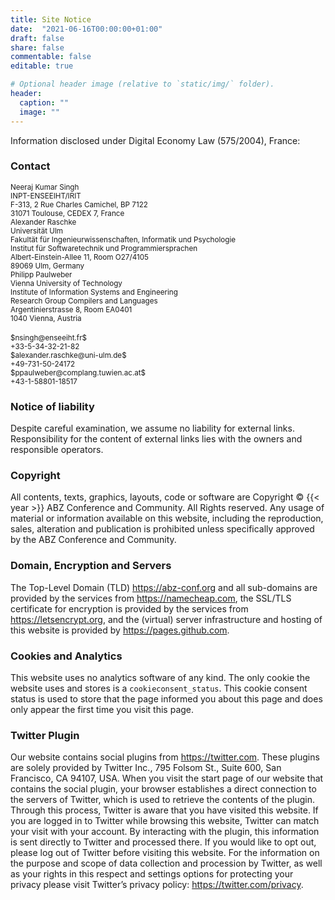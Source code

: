 ```yaml
---
title: Site Notice
date:  "2021-06-16T00:00:00+01:00"
draft: false
share: false
commentable: false
editable: true

# Optional header image (relative to `static/img/` folder).
header:
  caption: ""
  image: ""
---
```


Information disclosed under Digital Economy Law (575/2004), France:

### Contact

<div class="container">
<div class="row">

<div class="col-4">
<small>
Neeraj Kumar Singh <br>
INPT-ENSEEIHT/IRIT <br>
F-313, 2 Rue Charles Camichel, BP 7122 <br>
31071 Toulouse, CEDEX 7, France <br>
</small>
</div>

<div class="col-4">
<small>
Alexander Raschke <br>
Universität Ulm <br>
Fakultät für Ingenieurwissenschaften, Informatik und Psychologie <br>
Institut für Softwaretechnik und Programmiersprachen <br>
Albert-Einstein-Allee 11, Room O27/4105<br>
89069 Ulm, Germany <br>
</small>
</div>

<div class="col-4">
<small>
Philipp Paulweber<br>
Vienna University of Technology<br>
Institute of Information Systems and Engineering<br>
Research Group Compilers and Languages<br>
Argentinierstrasse 8, Room EA0401<br>
1040 Vienna, Austria<br>
</small>
</div>

</div> <!-- row -->

<br>

<div class="row">

<div class="col-4">
<small> $nsingh@enseeiht.fr$ </small> <br>
<small> +33-5-34-32-21-82 </small> <br>
</div>

<div class="col-4">
<small> $alexander.raschke@uni-ulm.de$ </small> <br>
<small> +49-731-50-24172 </small> <br>
</div>

<div class="col-4">
<small> $ppaulweber@complang.tuwien.ac.at$ </small> <br>
<small> +43-1-58801-18517 </small> <br>
</div>

</div> <!-- row -->
</div> <!-- container -->

### Notice of liability

Despite careful examination, we assume no liability for external links.
Responsibility for the content of external links lies with the owners and responsible operators.

### Copyright

All contents, texts, graphics, layouts, code or software are Copyright © {{< year >}} ABZ Conference and Community.
All Rights reserved.
Any usage of material or information available on this website, including the reproduction, sales, alteration and publication is prohibited unless specifically approved by the ABZ Conference and Community.

### Domain, Encryption and Servers

The Top-Level Domain (TLD) https://abz-conf.org and all sub-domains are provided by the services from https://namecheap.com, the SSL/TLS certificate for encryption is provided by the services from https://letsencrypt.org, and the (virtual) server infrastructure and hosting of this website is provided by https://pages.github.com.

### Cookies and Analytics

This website uses no analytics software of any kind.
The only cookie the website uses and stores is a `cookieconsent_status`.
This cookie consent status is used to store that the page informed you about this page and does only appear the first time you visit this page.

### Twitter Plugin

Our website contains social plugins from https://twitter.com.
These plugins are solely provided by Twitter Inc., 795 Folsom St., Suite 600, San Francisco, CA 94107, USA.
When you visit the start page of our website that contains the social plugin, your browser establishes a direct connection to the servers of Twitter, which is used to retrieve the contents of the plugin.
Through this process, Twitter is aware that you have visited this website.
If you are logged in to Twitter while browsing this website, Twitter can match your visit with your account.
By interacting with the plugin, this information is sent directly to Twitter and processed there.
If you would like to opt out, please log out of Twitter before visiting this website.
For the information on the purpose and scope of data collection and procession by Twitter, as well as your rights in this respect and settings options for protecting your privacy please visit Twitter’s privacy policy: https://twitter.com/privacy.
